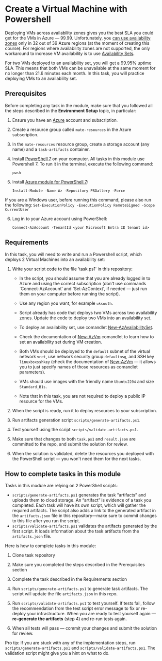 # Create a Virtual Machine with Powershell

Deploying VMs across availability zones gives you the best SLA you could get for the VMs in Azure — 99.99. Unfortunately, you [can use availability zones](https://learn.microsoft.com/en-us/azure/reliability/availability-zones-service-support#azure-regions-with-availability-zone-support) only in 32 out of 39 Azure regions (at the moment of creating this course). For regions where availability zones are not supported, the only workaround to increase VM availability is to use [Availability Sets](https://learn.microsoft.com/en-us/azure/virtual-machines/availability-set-overview).  

For two VMs deployed to an availability set, you will get a 99.95% uptime SLA. This means that both VMs can be unavailable at the same moment for no longer than 21.6 minutes each month. In this task, you will practice deploying VMs to an availability set. 

## Prerequisites

Before completing any task in the module, make sure that you followed all the steps described in the **Environment Setup** topic, in particular: 

1. Ensure you have an [Azure](https://azure.microsoft.com/en-us/free/) account and subscription.

2. Create a resource group called `mate-resources` in the Azure subscription.

3. In the `mate-resources` resource group, create a storage account (any name) and a `task-artifacts` container.

4. Install [PowerShell 7](https://learn.microsoft.com/en-us/powershell/scripting/install/installing-powershell?view=powershell-7.4) on your computer. All tasks in this module use Powershell 7. To run it in the terminal, execute the following command: 
    ```
    pwsh
    ```

5. Install [Azure module for PowerShell 7](https://learn.microsoft.com/en-us/powershell/azure/install-azure-powershell?view=azps-11.3.0): 
    ```
    Install-Module -Name Az -Repository PSGallery -Force
    ```
If you are a Windows user, before running this command, please also run the following: 
    ```
    Set-ExecutionPolicy -ExecutionPolicy RemoteSigned -Scope CurrentUser
    ```

6. Log in to your Azure account using PowerShell:
    ```
    Connect-AzAccount -TenantId <your Microsoft Entra ID tenant id>
    ```

## Requirements

In this task, you will need to write and run a Powershell script, which deploys 2 Virtual Machines into an availability set: 

1. Write your script code to the file 'task.ps1' in this repository:
    
    - In the script, you should assume that you are already logged in to Azure and using the correct subscription (don't use commands 'Connect-AzAccount' and 'Set-AzContext', if needed — just run them on your computer before running the script). 

    - Use any region you want, for example `uksouth`. 

    - Script already has code that deploys two VMs across two availability zones. Update the code to deploy two VMs into an availability set. 
    
    - To deploy an availability set, use comandlet [New-AzAvailabilitySet](https://learn.microsoft.com/en-us/previous-versions/azure/virtual-machines/windows/tutorial-availability-sets#create-an-availability-set). 

    - Check the documentation of [New-AzVm](https://learn.microsoft.com/en-us/powershell/module/az.compute/new-azvm?view=azps-11.5.0) comandlet to learn how to set an availability set during VM creation. 
    
    - Both VMs should be deployed to the `default` subnet of the virtual network `vnet`, use network security group `defaultnsg`, and SSH key `linuxboxsshkey` (check the documentation of [New-AzVm](https://learn.microsoft.com/en-us/powershell/module/az.compute/new-azvm?view=azps-11.5.0) — it allows you to just specify names of those resources as comandlet parameters). 

    - VMs should use images with the friendly name `Ubuntu2204` and size `Standard_B1s`.

    - Note that in this task, you are not required to deploy a public IP resource for the VMs.

2. When the script is ready, run it to deploy resources to your subscription. 

3. Run artifacts generation script `scripts/generate-artifacts.ps1`.

4. Test yourself using the script `scripts/validate-artifacts.ps1`.

5. Make sure that changes to both `task.ps1` and `result.json` are committed to the repo, and submit the solution for review. 

6. When the solution is validated, delete the resources you deployed with the PowerShell script — you won't need them for the next tasks. 

## How to complete tasks in this module 

Tasks in this module are relying on 2 PowerShell scripts: 

- `scripts/generate-artifacts.ps1` generates the task “artifacts” and uploads them to cloud storage. An “artifact” is evidence of a task you completed. Each task will have its own script, which will gather the required artifacts. The script also adds a link to the generated artifact in the `artifacts.json` file in this repository—make sure to commit changes to this file after you run the script. 
- `scripts/validate-artifacts.ps1` validates the artifacts generated by the first script. It loads information about the task artifacts from the `artifacts.json` file.

Here is how to complete tasks in this module:

1. Clone task repository

2. Make sure you completed the steps described in the Prerequisites section

3. Complete the task described in the Requirements section 

4. Run `scripts/generate-artifacts.ps1` to generate task artifacts. The script will update the file `artifacts.json` in this repo. 

5. Run `scripts/validate-artifacts.ps1` to test yourself. If tests fail, follow the recommendation from the test script error message to fix or re-deploy your infrastructure. When you are ready to test yourself again — **re-generate the artifacts** (step 4) and re-run tests again. 

6. When all tests will pass — commit your changes and submit the solution for review. 

Pro tip: If you are stuck with any of the implementation steps, run `scripts/generate-artifacts.ps1` and `scripts/validate-artifacts.ps1`. The validation script might give you a hint on what to do.  
